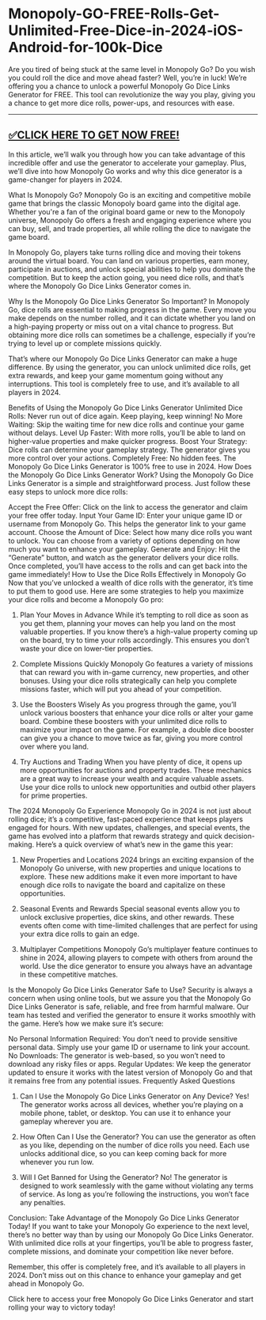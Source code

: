 # Monopoly-GO-FREE-Rolls-Get-Unlimited-Free-Dice-in-2024-iOS-Android-for-100k-Dice

Are you tired of being stuck at the same level in Monopoly Go? Do you wish you could roll the dice and move ahead faster? Well, you’re in luck! We’re offering you a chance to unlock a powerful Monopoly Go Dice Links Generator for FREE. This tool can revolutionize the way you play, giving you a chance to get more dice rolls, power-ups, and resources with ease.

--------------------------------------------
[✅CLICK HERE TO GET NOW FREE!](https://freeforyou.xyz/monopolygodice/)
--------------------------------------------

In this article, we’ll walk you through how you can take advantage of this incredible offer and use the generator to accelerate your gameplay. Plus, we’ll dive into how Monopoly Go works and why this dice generator is a game-changer for players in 2024.

What Is Monopoly Go?
Monopoly Go is an exciting and competitive mobile game that brings the classic Monopoly board game into the digital age. Whether you're a fan of the original board game or new to the Monopoly universe, Monopoly Go offers a fresh and engaging experience where you can buy, sell, and trade properties, all while rolling the dice to navigate the game board.

In Monopoly Go, players take turns rolling dice and moving their tokens around the virtual board. You can land on various properties, earn money, participate in auctions, and unlock special abilities to help you dominate the competition. But to keep the action going, you need dice rolls, and that’s where the Monopoly Go Dice Links Generator comes in.

Why Is the Monopoly Go Dice Links Generator So Important?
In Monopoly Go, dice rolls are essential to making progress in the game. Every move you make depends on the number rolled, and it can dictate whether you land on a high-paying property or miss out on a vital chance to progress. But obtaining more dice rolls can sometimes be a challenge, especially if you’re trying to level up or complete missions quickly.

That’s where our Monopoly Go Dice Links Generator can make a huge difference. By using the generator, you can unlock unlimited dice rolls, get extra rewards, and keep your game momentum going without any interruptions. This tool is completely free to use, and it’s available to all players in 2024.

Benefits of Using the Monopoly Go Dice Links Generator
Unlimited Dice Rolls: Never run out of dice again. Keep playing, keep winning!
No More Waiting: Skip the waiting time for new dice rolls and continue your game without delays.
Level Up Faster: With more rolls, you’ll be able to land on higher-value properties and make quicker progress.
Boost Your Strategy: Dice rolls can determine your gameplay strategy. The generator gives you more control over your actions.
Completely Free: No hidden fees. The Monopoly Go Dice Links Generator is 100% free to use in 2024.
How Does the Monopoly Go Dice Links Generator Work?
Using the Monopoly Go Dice Links Generator is a simple and straightforward process. Just follow these easy steps to unlock more dice rolls:

Accept the Free Offer: Click on the link to access the generator and claim your free offer today.
Input Your Game ID: Enter your unique game ID or username from Monopoly Go. This helps the generator link to your game account.
Choose the Amount of Dice: Select how many dice rolls you want to unlock. You can choose from a variety of options depending on how much you want to enhance your gameplay.
Generate and Enjoy: Hit the “Generate” button, and watch as the generator delivers your dice rolls. Once completed, you’ll have access to the rolls and can get back into the game immediately!
How to Use the Dice Rolls Effectively in Monopoly Go
Now that you’ve unlocked a wealth of dice rolls with the generator, it’s time to put them to good use. Here are some strategies to help you maximize your dice rolls and become a Monopoly Go pro:

1. Plan Your Moves in Advance
While it’s tempting to roll dice as soon as you get them, planning your moves can help you land on the most valuable properties. If you know there’s a high-value property coming up on the board, try to time your rolls accordingly. This ensures you don’t waste your dice on lower-tier properties.

2. Complete Missions Quickly
Monopoly Go features a variety of missions that can reward you with in-game currency, new properties, and other bonuses. Using your dice rolls strategically can help you complete missions faster, which will put you ahead of your competition.

3. Use the Boosters Wisely
As you progress through the game, you’ll unlock various boosters that enhance your dice rolls or alter your game board. Combine these boosters with your unlimited dice rolls to maximize your impact on the game. For example, a double dice booster can give you a chance to move twice as far, giving you more control over where you land.

4. Try Auctions and Trading
When you have plenty of dice, it opens up more opportunities for auctions and property trades. These mechanics are a great way to increase your wealth and acquire valuable assets. Use your dice rolls to unlock new opportunities and outbid other players for prime properties.

The 2024 Monopoly Go Experience
Monopoly Go in 2024 is not just about rolling dice; it’s a competitive, fast-paced experience that keeps players engaged for hours. With new updates, challenges, and special events, the game has evolved into a platform that rewards strategy and quick decision-making. Here’s a quick overview of what’s new in the game this year:

1. New Properties and Locations
2024 brings an exciting expansion of the Monopoly Go universe, with new properties and unique locations to explore. These new additions make it even more important to have enough dice rolls to navigate the board and capitalize on these opportunities.

2. Seasonal Events and Rewards
Special seasonal events allow you to unlock exclusive properties, dice skins, and other rewards. These events often come with time-limited challenges that are perfect for using your extra dice rolls to gain an edge.

3. Multiplayer Competitions
Monopoly Go’s multiplayer feature continues to shine in 2024, allowing players to compete with others from around the world. Use the dice generator to ensure you always have an advantage in these competitive matches.

Is the Monopoly Go Dice Links Generator Safe to Use?
Security is always a concern when using online tools, but we assure you that the Monopoly Go Dice Links Generator is safe, reliable, and free from harmful malware. Our team has tested and verified the generator to ensure it works smoothly with the game. Here’s how we make sure it’s secure:

No Personal Information Required: You don’t need to provide sensitive personal data. Simply use your game ID or username to link your account.
No Downloads: The generator is web-based, so you won’t need to download any risky files or apps.
Regular Updates: We keep the generator updated to ensure it works with the latest version of Monopoly Go and that it remains free from any potential issues.
Frequently Asked Questions
1. Can I Use the Monopoly Go Dice Links Generator on Any Device?
Yes! The generator works across all devices, whether you’re playing on a mobile phone, tablet, or desktop. You can use it to enhance your gameplay wherever you are.

2. How Often Can I Use the Generator?
You can use the generator as often as you like, depending on the number of dice rolls you need. Each use unlocks additional dice, so you can keep coming back for more whenever you run low.

3. Will I Get Banned for Using the Generator?
No! The generator is designed to work seamlessly with the game without violating any terms of service. As long as you’re following the instructions, you won’t face any penalties.

Conclusion: Take Advantage of the Monopoly Go Dice Links Generator Today!
If you want to take your Monopoly Go experience to the next level, there’s no better way than by using our Monopoly Go Dice Links Generator. With unlimited dice rolls at your fingertips, you’ll be able to progress faster, complete missions, and dominate your competition like never before.

Remember, this offer is completely free, and it’s available to all players in 2024. Don’t miss out on this chance to enhance your gameplay and get ahead in Monopoly Go.

Click here to access your free Monopoly Go Dice Links Generator and start rolling your way to victory today!
